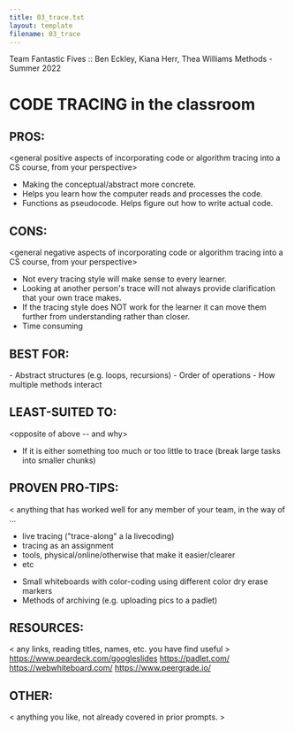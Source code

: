 ```yaml
---
title: 03_trace.txt
layout: template
filename: 03_trace
---
```


Team Fantastic Fives :: Ben Eckley, Kiana Herr, Thea Williams
Methods - Summer 2022

CODE TRACING in the classroom
======================================


PROS:
---------------------------------------
<general positive aspects of incorporating code or algorithm tracing into a CS course, from your perspective>

- Making the conceptual/abstract more concrete. 
- Helps you learn how the computer reads and processes the code.
- Functions as pseudocode. Helps figure out how to write actual code.

CONS:
---------------------------------------
<general negative aspects of incorporating code or algorithm tracing into a CS course, from your perspective>
- Not every tracing style will make sense to every learner.
- Looking at another person's trace will not always provide clarification that your own trace makes.
- If the tracing style does NOT work for the learner it can move them further from understanding rather than closer.
- Time consuming

BEST FOR:
---------------------------------------
<types of activities from courses you teach or have taught that could benefit from an emphasis on tracing>
- Abstract structures (e.g. loops, recursions)
- Order of operations
- How multiple methods interact

LEAST-SUITED TO:
---------------------------------------
<opposite of above -- and why>
- If it is either something too much or too little to trace (break large tasks into smaller chunks)


PROVEN PRO-TIPS:
---------------------------------------
<
 anything that has worked well for any member of your team, in the way of ...
 * live tracing ("trace-along" a la livecoding)
 * tracing as an assignment
 * tools, physical/online/otherwise that make it easier/clearer
 * etc 
>
- Small whiteboards with color-coding using different color dry erase markers
- Methods of archiving (e.g. uploading pics to a padlet)


RESOURCES:
---------------------------------------
< any links, reading titles, names, etc. you have find useful >
https://www.peardeck.com/googleslides
https://padlet.com/
https://webwhiteboard.com/
https://www.peergrade.io/

OTHER:
---------------------------------------
< anything you like, not already covered in prior prompts. >

